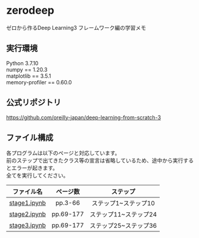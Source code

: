 # zerodeep

ゼロから作るDeep Learning3 フレームワーク編の学習メモ
<br>

## 実行環境
Python 3.7.10<br>
numpy == 1.20.3<br>
matplotlib == 3.5.1<br>
memory-profiler == 0.60.0<br>

## 公式リポジトリ
https://github.com/oreilly-japan/deep-learning-from-scratch-3
<br>

## ファイル構成
各プログラムは以下のページと対応しています。<br>
前のステップで出てきたクラス等の宣言は省略しているため、途中から実行するとエラーが起きます。<br>
全てを実行してください。<br>


|ファイル名|ページ数|ステップ|
|:--:|:--:|:--:|
|[stage1.ipynb](/stage1.ipynb)|pp.3-66|ステップ1~ステップ10|
|[stage2.ipynb](/stage2.ipynb)|pp.69-177|ステップ11~ステップ24|
|[stage3.ipynb](/stage3.ipynb)|pp.69-177|ステップ25~ステップ36|

